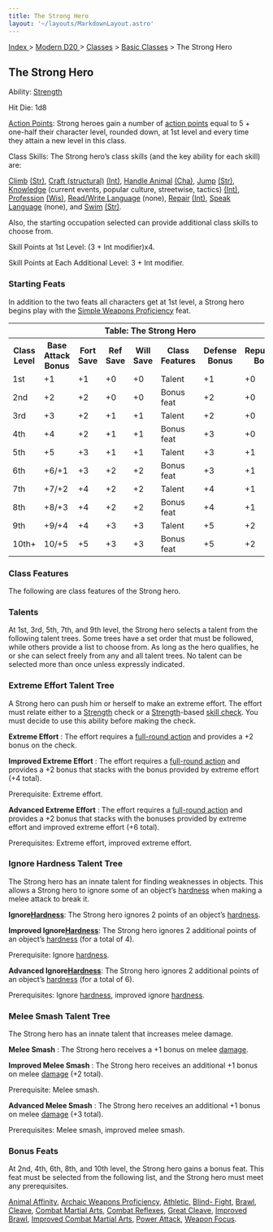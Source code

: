 ```yaml
---
title: The Strong Hero
layout: '~/layouts/MarkdownLayout.astro'
---
```


[ Index ](/) > [ Modern D20 ](/modern.d20.srd) > [Classes](/modern.d20.srd/classes) > [Basic Classes](/modern.d20.srd/classes/basic) > The Strong Hero

## The Strong Hero

Ability: [Strength](/modern.d20.srd/basics/ability.scores)

Hit Die: 1d8

[Action Points](/modern.d20.srd/basics/action.points): Strong heroes gain a
number of [action points](/modern.d20.srd/basics/action.points) equal to 5 +
one-half their character level, rounded down, at 1st level and every time they
attain a new level in this class.

Class Skills: The Strong hero’s class skills (and the key ability for each
skill) are:

[Climb](/modern.d20.srd/skills/climb)
[(Str)](/modern.d20.srd/basics/ability.scores), [Craft (structural)](/modern.d20.srd/skills/craft.structural)
[(Int)](/modern.d20.srd/basics/ability.scores), [Handle Animal](/modern.d20.srd/skills/handle.animal)
[(Cha)](/modern.d20.srd/basics/ability.scores),
[Jump](/modern.d20.srd/skills/jump)
[(Str)](/modern.d20.srd/basics/ability.scores),
[Knowledge](/modern.d20.srd/skills/knowledge) (current events, popular
culture, streetwise, tactics) [(Int)](/modern.d20.srd/basics/ability.scores),
[Profession](/modern.d20.srd/skills/profession)
[(Wis)](/modern.d20.srd/basics/ability.scores), [Read/Write Language](/modern.d20.srd/skills/read.write.language) (none),
[Repair](/modern.d20.srd/skills/repair)
[(Int)](/modern.d20.srd/basics/ability.scores), [Speak Language](/modern.d20.srd/skills/speak.language) (none), and
[Swim](/modern.d20.srd/skills/swim)
[(Str)](/modern.d20.srd/basics/ability.scores).

Also, the starting occupation selected can provide additional class skills to
choose from.

Skill Points at 1st Level: (3 + Int modifier)x4.

Skill Points at Each Additional Level: 3 + Int modifier.

### Starting Feats

In addition to the two feats all characters get at 1st level, a Strong hero
begins play with the [Simple Weapons Proficiency](/modern.d20.srd/feats/simple.weapons.proficiency) feat.


<table> <tr> <th colspan="8">Table: The Strong Hero</th> </tr> <tr> <th>Class Level</th><th>Base Attack Bonus</th><th>Fort Save</th><th>Ref Save</th><th>Will Save</th><th>Class Features</th><th>Defense Bonus</th><th>Reputation Bonus</th> </tr> <tr> <td>1st</td><td>+1</td><td>+1</td><td>+0</td><td>+0</td><td>Talent</td><td>+1</td><td>+0</td> </tr> <tr class="shaded"> <td>2nd</td><td>+2</td><td>+2</td><td>+0</td><td>+0</td><td>Bonus feat</td><td>+2</td><td>+0</td> </tr> <tr> <td>3rd</td><td>+3</td><td>+2</td><td>+1</td><td>+1</td><td>Talent</td><td>+2</td><td>+0</td> </tr> <tr class="shaded"> <td>4th</td><td>+4</td><td>+2</td><td>+1</td><td>+1</td><td>Bonus feat</td><td>+3</td><td>+0</td> </tr> <tr> <td>5th</td><td>+5</td><td>+3</td><td>+1</td><td>+1</td><td>Talent</td><td>+3</td><td>+1</td> </tr> <tr class="shaded"> <td>6th</td><td>+6/+1</td><td>+3</td><td>+2</td><td>+2</td><td>Bonus feat</td><td>+3</td><td>+1</td> </tr> <tr> <td>7th</td><td>+7/+2</td><td>+4</td><td>+2</td><td>+2</td><td>Talent</td><td>+4</td><td>+1</td> </tr> <tr class="shaded"> <td>8th</td><td>+8/+3</td><td>+4</td><td>+2</td><td>+2</td><td>Bonus feat</td><td>+4</td><td>+1</td> </tr> <tr> <td>9th</td><td>+9/+4</td><td>+4</td><td>+3</td><td>+3</td><td>Talent</td><td>+5</td><td>+2</td> </tr> <tr class="shaded"> <td>10th+</td><td>10/+5</td><td>+5</td><td>+3</td><td>+3</td><td>Bonus feat</td><td>+5</td><td>+2</td> </tr></table>


### Class Features

The following are class features of the Strong hero.

### Talents

At 1st, 3rd, 5th, 7th, and 9th level, the Strong hero selects a talent from
the following talent trees. Some trees have a set order that must be followed,
while others provide a list to choose from. As long as the hero qualifies, he
or she can select freely from any and all talent trees. No talent can be
selected more than once unless expressly indicated.

### Extreme Effort Talent Tree

A Strong hero can push him or herself to make an extreme effort. The effort
must relate either to a [Strength](/modern.d20.srd/basics/ability.scores)
check or a [Strength](/modern.d20.srd/basics/ability.scores)-based [skill check](/modern.d20.srd/skills/skill.basics.php#skill). You must decide to use
this ability before making the check.

**Extreme Effort** : The effort requires a [full-round action](/modern.d20.srd/combat/full.round.actions) and provides a +2 bonus on
the check.

**Improved Extreme Effort** : The effort requires a [full-round action](/modern.d20.srd/combat/full.round.actions) and provides a +2 bonus
that stacks with the bonus provided by extreme effort (+4 total).

Prerequisite: Extreme effort.

**Advanced Extreme Effort** : The effort requires a [full-round action](/modern.d20.srd/combat/full.round.actions) and provides a +2 bonus
that stacks with the bonuses provided by extreme effort and improved extreme
effort (+6 total).

Prerequisites: Extreme effort, improved extreme effort.

### Ignore Hardness Talent Tree

The Strong hero has an innate talent for finding weaknesses in objects. This
allows a Strong hero to ignore some of an object’s
[hardness](/modern.d20.srd/combat/attack.an.object) when making a melee attack
to break it.

**Ignore[Hardness](/modern.d20.srd/combat/attack.an.object)**: The Strong hero
ignores 2 points of an object’s
[hardness](/modern.d20.srd/combat/attack.an.object).

**Improved Ignore[Hardness](/modern.d20.srd/combat/attack.an.object)**: The
Strong hero ignores 2 additional points of an object’s
[hardness](/modern.d20.srd/combat/attack.an.object) (for a total of 4).

Prerequisite: Ignore [hardness](/modern.d20.srd/combat/attack.an.object).

**Advanced Ignore[Hardness](/modern.d20.srd/combat/attack.an.object)**: The
Strong hero ignores 2 additional points of an object’s
[hardness](/modern.d20.srd/combat/attack.an.object) (for a total of 6).

Prerequisites: Ignore [hardness](/modern.d20.srd/combat/attack.an.object),
improved ignore [hardness](/modern.d20.srd/combat/attack.an.object).

### Melee Smash Talent Tree

The Strong hero has an innate talent that increases melee damage.

**Melee Smash** : The Strong hero receives a +1 bonus on melee
[damage](/modern.d20.srd/combat/damage).

**Improved Melee Smash** : The Strong hero receives an additional +1 bonus on
melee [damage](/modern.d20.srd/combat/damage) (+2 total).

Prerequisite: Melee smash.

**Advanced Melee Smash** : The Strong hero receives an additional +1 bonus on
melee [damage](/modern.d20.srd/combat/damage) (+3 total).

Prerequisites: Melee smash, improved melee smash.

### Bonus Feats

At 2nd, 4th, 6th, 8th, and 10th level, the Strong hero gains a bonus feat.
This feat must be selected from the following list, and the Strong hero must
meet any prerequisites.

[Animal Affinity](/modern.d20.srd/feats/animal.affinity), [Archaic Weapons Proficiency](/modern.d20.srd/feats/archaic.weapons.proficiency),
[Athletic](/modern.d20.srd/feats/athletic), [Blind- Fight](/modern.d20.srd/feats/blind.fight),
[Brawl](/modern.d20.srd/feats/brawl), [Cleave](/modern.d20.srd/feats/cleave),
[Combat Martial Arts](/modern.d20.srd/feats/combat.martial.arts), [Combat Reflexes](/modern.d20.srd/feats/combat.reflexes), [Great Cleave](/modern.d20.srd/feats/great.cleave), [Improved Brawl](/modern.d20.srd/feats/improved.brawl), [Improved Combat Martial Arts](/modern.d20.srd/feats/improved.combat.martial.arts), [Power Attack](/modern.d20.srd/feats/power.attack), [Weapon Focus](/modern.d20.srd/feats/weapon.focus).

